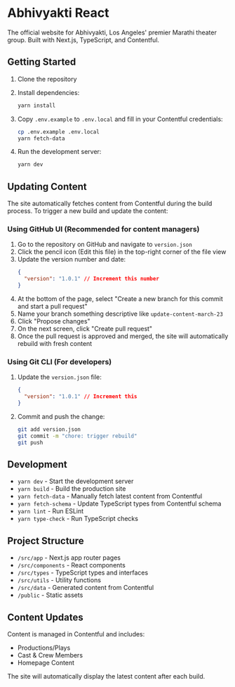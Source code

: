 # Abhivyakti React

The official website for Abhivyakti, Los Angeles' premier Marathi theater group. Built with Next.js, TypeScript, and Contentful.

## Getting Started

1. Clone the repository
2. Install dependencies:
   ```bash
   yarn install
   ```
3. Copy `.env.example` to `.env.local` and fill in your Contentful credentials:
   ```bash
   cp .env.example .env.local
   yarn fetch-data
   ```

4. Run the development server:
   ```bash
   yarn dev
   ```

## Updating Content

The site automatically fetches content from Contentful during the build process. To trigger a new build and update the content:

### Using GitHub UI (Recommended for content managers)

1. Go to the repository on GitHub and navigate to `version.json`
2. Click the pencil icon (Edit this file) in the top-right corner of the file view
3. Update the version number and date:
   ```json
   {
     "version": "1.0.1" // Increment this number
   }
   ```
4. At the bottom of the page, select "Create a new branch for this commit and start a pull request"
5. Name your branch something descriptive like `update-content-march-23`
6. Click "Propose changes"
7. On the next screen, click "Create pull request"
8. Once the pull request is approved and merged, the site will automatically rebuild with fresh content

### Using Git CLI (For developers)

1. Update the `version.json` file:
   ```json
   {
     "version": "1.0.1" // Increment this
   }
   ```
2. Commit and push the change:
   ```bash
   git add version.json
   git commit -m "chore: trigger rebuild"
   git push
   ```

## Development

- `yarn dev` - Start the development server
- `yarn build` - Build the production site
- `yarn fetch-data` - Manually fetch latest content from Contentful
- `yarn fetch-schema` - Update TypeScript types from Contentful schema
- `yarn lint` - Run ESLint
- `yarn type-check` - Run TypeScript checks

## Project Structure

- `/src/app` - Next.js app router pages
- `/src/components` - React components
- `/src/types` - TypeScript types and interfaces
- `/src/utils` - Utility functions
- `/src/data` - Generated content from Contentful
- `/public` - Static assets

## Content Updates

Content is managed in Contentful and includes:

- Productions/Plays
- Cast & Crew Members
- Homepage Content

The site will automatically display the latest content after each build.
